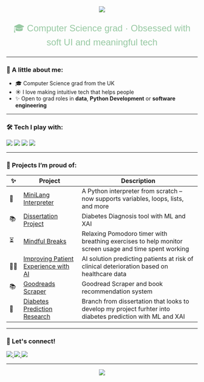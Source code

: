 <div align="center">
  <img src="https://readme-typing-svg.herokuapp.com/?lines=Hey,+I'm+Tayyeba+🌿&center=true&width=500&height=50&color=98c9a3">
</div>
<p align="center" style="font-family: 'Comic Neue', cursive, sans-serif; color: #98c9a3; font-size: 24px; font-weight: 400;">
  🎓 Computer Science grad · Obsessed with soft UI and meaningful tech
</p>

---

### 🍃 A little about me:
- 🎓 Computer Science grad from the UK  
- ☀️ I love making intuitive tech that helps people  
- ✨ Open to grad roles in **data**, **Python Development** or **software engineering**  

---

### 🛠️ Tech I play with:
<p>
  <img src="https://img.shields.io/badge/-Python-98c9a3?style=for-the-badge&logo=python&logoColor=white" />
  <img src="https://img.shields.io/badge/-Git-c9e4c5?style=for-the-badge&logo=git&logoColor=white" />
  <img src="https://img.shields.io/badge/-VS%20Code-d3ead2?style=for-the-badge&logo=visual-studio-code&logoColor=007ACC" />
  <img src="https://img.shields.io/badge/-SQL-b3cbb9?style=for-the-badge&logo=mysql&logoColor=white" />
</p>

---

### 🌼 Projects I’m proud of:
| ✨ | Project | Description |
|--|--|--|
| 🧠 | [MiniLang Interpreter](https://github.com/TayyebaSadaq/Language-design-and-implementation) | A Python interpreter from scratch – now supports variables, loops, lists, and more |
| 📚 | [Dissertation Project](https://github.com/TayyebaSadaq/diabetes-prediction-dissertation) | Diabetes Diagnosis tool with ML and XAI|
| ⏳ | [Mindful Breaks](https://tayyebasadaq.github.io/Mindful-Breaks/) | Relaxing Pomodoro timer with breathing exercises to help monitor screen usage and time spent working|
| 👨‍⚕️ | [Improving Patient Experience with AI](https://github.com/TayyebaSadaq/Improving-Patient-experience-using-AI)| AI solution predicting patients at risk of clinical deterioration based on healthcare data|
| 📚 |[Goodreads Scraper](https://github.com/TayyebaSadaq/goodreads-scraper) | Goodread Scraper and book recommendation system|
| 🍬 |[Diabetes Prediction Research](https://github.com/TayyebaSadaq/diabetes-prediction-research) | Branch from dissertation that looks to develop my project furhter into diabetes prediction with ML and XAI|
---

### 💌 Let's connect!
<p>
  <a href="https://www.linkedin.com/in/tayyeba-sadaq/">
    <img src="https://img.shields.io/badge/LinkedIn-98c9a3?style=for-the-badge&logo=linkedin&logoColor=white" />
  </a>
  
  <a href="mailto:tayyeba.dev@gmail.com">
    <img src="https://img.shields.io/badge/Email-c3e7b0?style=for-the-badge&logo=gmail&logoColor=white" />
  </a>
  
  <a href="https://github.com/TayyebaSadaq">
    <img src="https://img.shields.io/badge/GitHub-b7d3b3?style=for-the-badge&logo=github&logoColor=white" />
  </a>
</p>

---

<div align="center">
  <img src="https://readme-typing-svg.herokuapp.com/?lines=Creating+calm+tech+🌸;Powered+by+curiosity+%26+chai+☕;Always+learning...&center=true&width=440&height=45&color=98c9a3">
</div>
